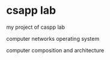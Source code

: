 # csapp lab
my project of caspp lab


computer networks
operating system

computer composition and architecture

